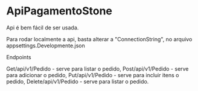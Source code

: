 # ApiPagamentoStone

Api é bem fácil de ser usada.

Para rodar localmente a api, basta alterar a "ConnectionString", no arquivo appsettings.Developmente.json

Endpoints

Get/api/v1/Pedido - serve para listar o pedido, 
Post/api/v1/Pedido - serve para adicionar o pedido, 
Put/api/v1/Pedido - serve para incluir itens o pedido,
Delete/api/v1/Pedido - serve para listar o pedido.

